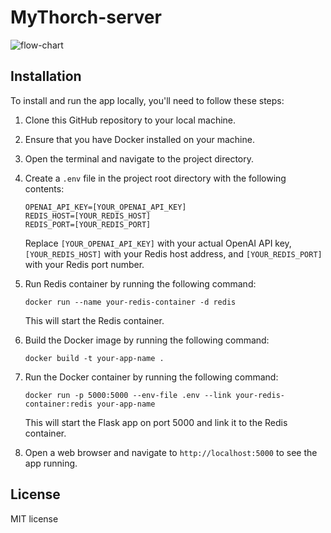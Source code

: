 # MyThorch-server
![flow-chart](https://i.ibb.co/cgb88Zd/Flow-Chart-drawio.png)

## Installation

To install and run the app locally, you'll need to follow these steps:

1. Clone this GitHub repository to your local machine.
2. Ensure that you have Docker installed on your machine.
3. Open the terminal and navigate to the project directory.
4. Create a `.env` file in the project root directory with the following contents:
    ```
    OPENAI_API_KEY=[YOUR_OPENAI_API_KEY]
    REDIS_HOST=[YOUR_REDIS_HOST]
    REDIS_PORT=[YOUR_REDIS_PORT]
    ```
    Replace `[YOUR_OPENAI_API_KEY]` with your actual OpenAI API key, `[YOUR_REDIS_HOST]` with your Redis host address, and `[YOUR_REDIS_PORT]` with your Redis port number.
5. Run Redis container by running the following command:
    ```
    docker run --name your-redis-container -d redis
    ```
    This will start the Redis container.

6. Build the Docker image by running the following command:
    ```
    docker build -t your-app-name .
    ```
7. Run the Docker container by running the following command:
    ```
    docker run -p 5000:5000 --env-file .env --link your-redis-container:redis your-app-name
    ```

    This will start the Flask app on port 5000 and link it to the Redis container.

8. Open a web browser and navigate to `http://localhost:5000` to see the app running.

## License

MIT license

